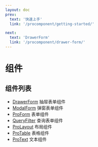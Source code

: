 ```yaml
---
layout: doc
prev:
  text: '快速上手'
  link: '/procomponent/getting-started/'

next:
  text: 'DrawerForm'
  link: '/procomponent/drawer-form/'
---
```


# 组件

## 组件列表

- [DrawerForm](./drawer-form/) 抽屉表单组件
- [ModalForm](./modal-form/) 弹窗表单组件
- [ProForm](./pro-form/) 表单组件
- [QueryFilter](./query-filter/) 查询表单组件
- [ProLayout](./pro-layout/) 布局组件
- [ProTable](./pro-table/) 表格组件
- [ProText](./pro-text/) 文本组件

